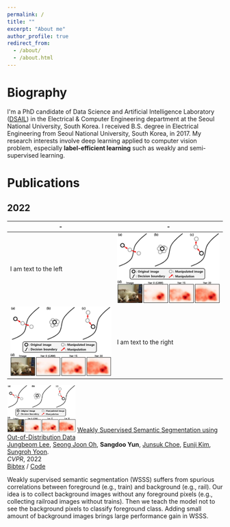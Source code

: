 ```yaml
---
permalink: /
title: ""
excerpt: "About me"
author_profile: true
redirect_from: 
  - /about/
  - /about.html
---
```


Biography
======
I'm a PhD candidate of Data Science and Artificial Intelligence Laboratory ([DSAIL](http://dsail.snu.ac.kr/)) in the Electrical & Computer Engineering department at the Seoul National University, South Korea. I received B.S. degree in Electrical Engineering from Seoul National University, South Korea, in 2017. My research interests involve deep learning applied to computer vision problem, especially **label-efficient learning** such as weakly and semi-supervised learning.


Publications
======

## 2022


| - | - |
|---|---|
| I am text to the left  | ![Flowers](/_publications/AdvCAM_teaser.jpg) |
| ![Flowers](/_publications/AdvCAM_teaser.jpg) | I am text to the right |


<tr>
          <td style="padding:20px;width:25%;vertical-align:middle">
            <img src="/_publications/AdvCAM_teaser.jpg" alt="lee2022cvpr_wood" width="160" >
          </td>
          <td style="padding:20px;width:75%;vertical-align:middle">
            <a href="data/lee2022cvpr_wood.pdf" id="lee2022cvpr_wood">
            <papertitle>Weakly Supervised Semantic Segmentation using Out-of-Distribution Data</papertitle>
            </a>
            <br>
            <a href="https://github.com/jbeomlee93">Jungbeom Lee</a>,
            <a href="https://coallaoh.github.io/">Seong Joon Oh</a>,
            <strong>Sangdoo Yun</strong>,
            <a href="https://sites.google.com/site/junsukchoe/">Junsuk Choe</a>,
            <a href="http://data.snu.ac.kr/index.php/people/">Eunji Kim</a>,
            <a href="http://data.snu.ac.kr/index.php/people/">Sungroh Yoon</a>.
            <br>
            <em>CVPR</em>, 2022
            <br>
            <a href="data/lee2022cvpr_wood.txt">Bibtex</a> /
            <a href="https://github.com/naver-ai/w-ood">Code</a>
            <p></p>
            <p>
            Weakly supervised semantic segmentation (WSSS) suffers from spurious correlations between foreground (e.g., train) and background (e.g., rail). 
            Our idea is to collect background images without any foreground pixels (e.g., collecting railroad images without trains).
            Then we teach the model not to see the background pixels to classify foreground class. 
            Adding small amount of background images brings large performance gain in WSSS. 
            </p>
          </td>
        </tr>       
